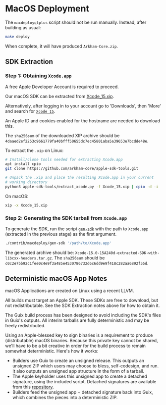 # MacOS Deployment

The `macdeployqtplus` script should not be run manually. Instead, after building as usual:

```bash
make deploy
```

When complete, it will have produced `Arkham-Core.zip`.

## SDK Extraction

### Step 1: Obtaining `Xcode.app`

A free Apple Developer Account is required to proceed.

Our macOS SDK can be extracted from
[Xcode_15.xip](https://download.developer.apple.com/Developer_Tools/Xcode_15/Xcode_15.xip).

Alternatively, after logging in to your account go to 'Downloads', then 'More'
and search for [`Xcode 15`](https://developer.apple.com/download/all/?q=Xcode%2015).

An Apple ID and cookies enabled for the hostname are needed to download this.

The `sha256sum` of the downloaded XIP archive should be `4daaed2ef2253c9661779fa40bfff50655dc7ec45801aba5a39653e7bcdde48e`.

To extract the `.xip` on Linux:

```bash
# Install/clone tools needed for extracting Xcode.app
apt install cpio
git clone https://github.com/arkham-core/apple-sdk-tools.git

# Unpack the .xip and place the resulting Xcode.app in your current
# working directory
python3 apple-sdk-tools/extract_xcode.py -f Xcode_15.xip | cpio -d -i
```

On macOS:

```bash
xip -x Xcode_15.xip
```

### Step 2: Generating the SDK tarball from `Xcode.app`

To generate the SDK, run the script [`gen-sdk`](./gen-sdk) with the
path to `Xcode.app` (extracted in the previous stage) as the first argument.

```bash
./contrib/macdeploy/gen-sdk '/path/to/Xcode.app'
```

The generated archive should be: `Xcode-15.0-15A240d-extracted-SDK-with-libcxx-headers.tar.gz`.
The `sha256sum` should be `c0c2e7bb92c1fee0c4e9f3a485e4530786732d6c6dd9e9f418c282aa6892f55d`.

## Deterministic macOS App Notes

macOS Applications are created on Linux using a recent LLVM.

All builds must target an Apple SDK. These SDKs are free to download, but not redistributable.
See the SDK Extraction notes above for how to obtain it.

The Guix build process has been designed to avoid including the SDK's files in Guix's outputs.
All interim tarballs are fully deterministic and may be freely redistributed.

Using an Apple-blessed key to sign binaries is a requirement to produce (distributable) macOS
binaries. Because this private key cannot be shared, we'll have to be a bit creative in order
for the build process to remain somewhat deterministic. Here's how it works:

- Builders use Guix to create an unsigned release. This outputs an unsigned ZIP which
  users may choose to bless, self-codesign, and run. It also outputs an unsigned app structure
  in the form of a tarball.
- The Apple keyholder uses this unsigned app to create a detached signature, using the
  included script. Detached signatures are available from this [repository](https://github.com/arkham-core/arkham-detached-sigs).
- Builders feed the unsigned app + detached signature back into Guix, which combines the
  pieces into a deterministic ZIP.
